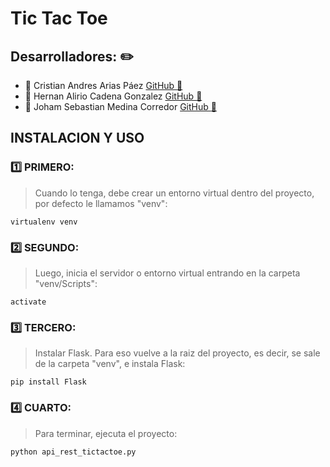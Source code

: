 # Tic Tac Toe
## Desarrolladores: :pencil2:

* :pushpin: Cristian Andres Arias Páez [GitHub  :paperclip:](https://github.com/AriasPaez/)  
* :pushpin: Hernan Alirio Cadena Gonzalez [GitHub  :paperclip:](https://github.com/hernanChain/)  
* :pushpin: Joham Sebastian Medina Corredor [GitHub  :paperclip:](https://github.com/JohamSMC/)

## INSTALACION Y USO
###  :one: PRIMERO: 
>Cuando lo tenga, debe crear un entorno virtual dentro del proyecto, por defecto le llamamos "venv":
```
virtualenv venv
```
###  :two: SEGUNDO: 
>Luego, inicia el servidor o entorno virtual entrando en la carpeta "venv/Scripts":
```
activate
```
###  :three: TERCERO:  
>Instalar Flask. Para eso vuelve a la raiz del proyecto, es decir, se sale de la carpeta "venv", e instala Flask:
```
pip install Flask
```

###  :four: CUARTO: 
>Para terminar, ejecuta el proyecto:
```
python api_rest_tictactoe.py
```